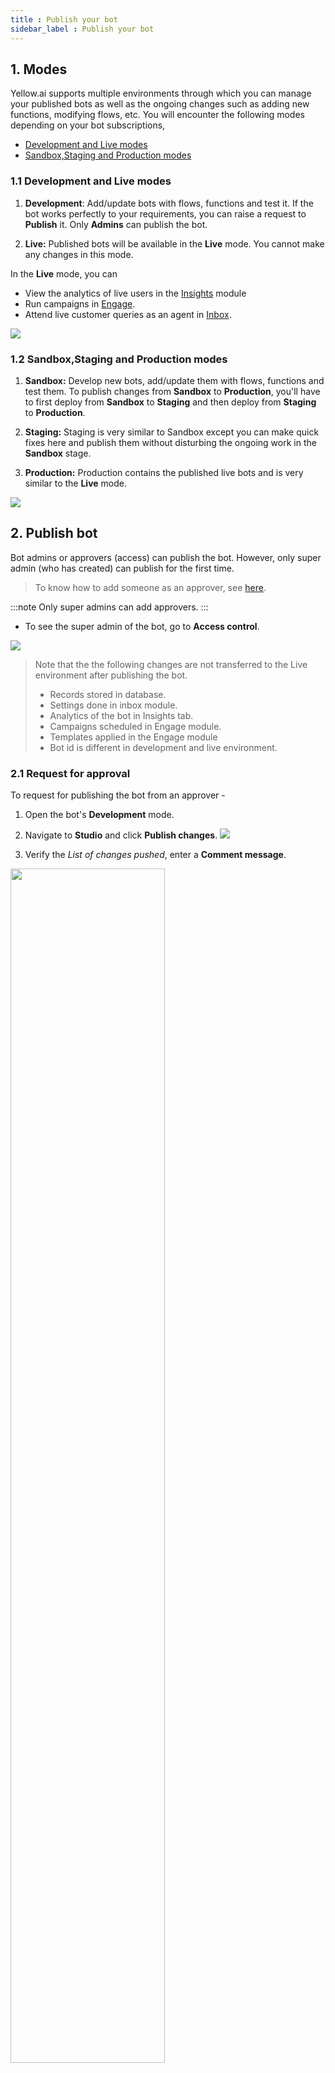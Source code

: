 ```yaml
---
title : Publish your bot
sidebar_label : Publish your bot
---
```


## 1. Modes

Yellow.ai supports multiple environments through which you can manage your published bots as well as the ongoing changes such as adding new functions, modifying flows, etc. You will encounter the following modes depending on your bot subscriptions,

* [Development and Live modes](#11-development-and-live-modes)
* [Sandbox,Staging and Production modes](#12-sandboxstaging-and-production-modes)

### <a name="development"></a>1.1 Development and Live modes


1. **Development**: Add/update bots with flows, functions and test it. If the bot works perfectly to your requirements, you can raise a request to **Publish** it. Only **Admins** can publish the bot. 

2. **Live:** Published bots will be available in the **Live** mode. You cannot make any changes in this mode. 

In the **Live** mode, you can 

* View the analytics of live users in the [Insights](https://docs.yellow.ai/docs/platform_concepts/growth/overview) module
* Run campaigns in [Engage](https://docs.yellow.ai/docs/platform_concepts/engagement/engage). 
* Attend live customer queries as an agent in [Inbox](https://docs.yellow.ai/docs/platform_concepts/inbox).

![](https://i.imgur.com/4PLfGcE.png)




### <a name="staging"></a>1.2 Sandbox,Staging and Production modes 

1. **Sandbox:** Develop new bots, add/update them with flows, functions and test them. To publish changes from **Sandbox** to **Production**, you'll have to first deploy from **Sandbox** to **Staging** and then deploy from **Staging** to **Production**.

2. **Staging:** Staging is very similar to Sandbox except you can make quick fixes here and publish them without disturbing the ongoing work in the **Sandbox** stage.

3. **Production:** Production contains the published live bots and is very similar to the **Live** mode.

![](https://i.imgur.com/WI0YLmE.png)

## 2. Publish bot


Bot admins or approvers (access) can publish the bot. However, only super admin (who has created) can publish for the first time.

> To know how to add someone as an approver, see [here](https://docs.yellow.ai/docs/platform_concepts/Getting%20Started/add-bot-collaborators). 

:::note 
Only super admins can add approvers.
:::

* To see the super admin of the bot, go to **Access control**.


![](https://i.imgur.com/gd7yn1Q.png)

> Note that the the following changes are not transferred to the Live environment after publishing the bot.
> * Records stored in database.
> * Settings done in inbox module.
> * Analytics of the bot in Insights tab.
> * Campaigns scheduled in Engage module.
> * Templates applied in the Engage module
> * Bot id is different in development and live environment.



### 2.1 Request for approval

To request for publishing the bot from an approver -

1. Open the bot's **Development** mode.
2. Navigate to **Studio** and click **Publish changes**. 
![](https://i.imgur.com/KpPExXP.jpg)

3. Verify the *List of changes pushed*, enter a **Comment message**.
<img src="https://i.imgur.com/Vw2K047.png" width="70%"/>

4. Click **Publish**. You will see the *Publish approval awaited* status until the bot is published.


<img src="https://i.imgur.com/KP1Z06P.jpg"/>




### 2.2 Approve request & publish bot

When someone raises a publish request, the super admin and approvers will receive an email with subject line *Approval needed to publish Assistant : <YOUR_BOT_NAME>*

Before approving
* Make sure the bot is working as expected in the development environment. You can test all the functionalities before approving.
* The bot is trained with correct intents.

To publish the bot follow these steps -

:::note
If you see the publish button is disabled and it says that bot is in read-only mode, make sure all the previous publish requests are approved and published.
:::

When someone raises a publish request, the super admin and approvers will receive an email with subject line *Approval needed to publish Assistant : <YOUR_BOT_NAME>*

1. Open the email and click on **Check publish request**. It will redirect you to the bot approval page.
![](https://i.imgur.com/2P0Muuy.png)

2. Click in the Profile drop-down > **Take actions**, and navigate to the **Bot approval** tab
![](https://i.imgur.com/fWqYPzH.png)

3. Click **Approve**.

4. Verify all the items mentioned in the checklist and select each checkbox post completing.
<img src="https://i.imgur.com/FT5KrCR.png" width="70%"/>

5. Click **Approvre** to confirm approval.


When the bot is published successfully, the admins and approvers of the bot receive an email with the subject line *Assistant : <BOT_NAME> has been approved* with the name of the user who published it.
![](https://i.imgur.com/tcdvurC.png)

## 2.3 Selective Publish

Selective publish lets you publish certain flows of your bot instead of your entire bot. 

**Benefits**

* You can release a part of your bot and start seeing results while working on the other flows.
* You can make quick bug fixes or copy changes after your first release without disturbing the ongoing work.
* Proactively plan your work based on the feedback received for the currently published flows.

To access this feature,

1. Click **Publish changes** button on the top and select **Publish selected flows**.

![](https://i.imgur.com/feRhJWR.png)

2. Choose the flows to be published, select the approvers, and post a comment on what the publish does. Click **Publish** to publish the bot.

![](https://i.imgur.com/9wX1vRD.png)

:::info
For bots with **Sandbox**, **Staging** and **Production** modes, **Selective Publish** will be available only if the bot is published from **Staging** to **Production** 
:::

## 2.4 Revert 

Published bots can be reverted as well. This feature comes handy if the published bot has bugs.

1. Click **Revert** on the top.

![](https://i.imgur.com/q37ebzW.png)

2. Select the bot to be reverted and click **Revert** in the following dialog box.

![](https://i.imgur.com/T1Ixoqp.png)


:::info
1. **Revert** action is possible only in **Live** environments.
2. Only admins can use the **Revert** option.
:::

